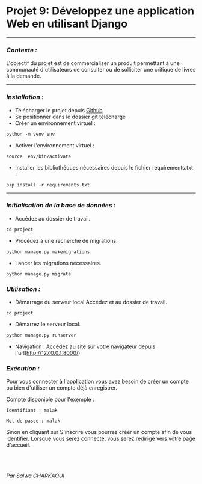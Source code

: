 

# Projet 9: Développez une application Web en utilisant Django
***
### ***Contexte :***
L'objectif du projet est de commercialiser un produit permettant à une communauté d'utilisateurs de
consulter ou de solliciter une critique de livres à la demande.
***
### ***Installation :***

 - Télécharger le projet depuis [Github](https://github.com/CharkaouiSalwa/Projet_9_Django.git)
 - Se positionner dans le dossier git téléchargé
 - Créer un environnement virtuel :
```
python -m venv env
```
 - Activer l'environnement virtuel : 
```
source  env/bin/activate
```
 - Installer les bibliothéques nécessaires depuis le fichier requirements.txt :
``` shell
pip install -r requirements.txt
```
***
### ***Initialisation de la base de données :***
- Accédez au dossier de travail.
```
cd project
```
- Procédez à une recherche de migrations.
```
python manage.py makemigrations
```
- Lancer les migrations nécessaires.
```
python manage.py migrate
```
### ***Utilisation :***
- Démarrage du serveur local Accédez et au dossier de travail.
```
cd project
```
- Démarrez le serveur local.
```
python manage.py runserver
```
- Navigation :
Accédez au site sur votre navigateur depuis l'url(http://127.0.0.1:8000/)
### ***Exécution :*** 
Pour vous connecter à l'application vous avez besoin de créer un compte ou bien d'utiliser un compte déjà enregistrer.

Compte disponible pour l'exemple : 
```
Identifiant : malak

Mot de passe : malak
```
Sinon en cliquant sur S'inscrire vous pourrez créer un compte afin de vous identifier. Lorsque vous serez connecté, vous serez redirigé vers votre page d'accueil.

<br/><br/><br/>
*Par Salwa CHARKAOUI* 





